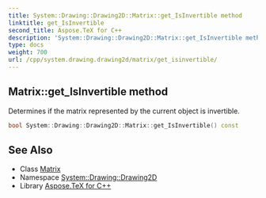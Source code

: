 ```yaml
---
title: System::Drawing::Drawing2D::Matrix::get_IsInvertible method
linktitle: get_IsInvertible
second_title: Aspose.TeX for C++
description: 'System::Drawing::Drawing2D::Matrix::get_IsInvertible method. Determines if the matrix represented by the current object is invertible in C++.'
type: docs
weight: 700
url: /cpp/system.drawing.drawing2d/matrix/get_isinvertible/
---
```

## Matrix::get_IsInvertible method


Determines if the matrix represented by the current object is invertible.

```cpp
bool System::Drawing::Drawing2D::Matrix::get_IsInvertible() const
```

## See Also

* Class [Matrix](../)
* Namespace [System::Drawing::Drawing2D](../../)
* Library [Aspose.TeX for C++](../../../)
